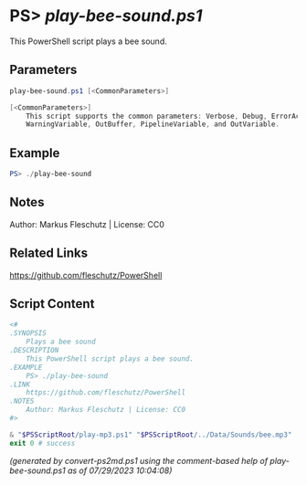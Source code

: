 PS> *play-bee-sound.ps1*
====================

This PowerShell script plays a bee sound.

Parameters
----------
```powershell
play-bee-sound.ps1 [<CommonParameters>]

[<CommonParameters>]
    This script supports the common parameters: Verbose, Debug, ErrorAction, ErrorVariable, WarningAction, 
    WarningVariable, OutBuffer, PipelineVariable, and OutVariable.
```

Example
-------
```powershell
PS> ./play-bee-sound

```

Notes
-----
Author: Markus Fleschutz | License: CC0

Related Links
-------------
https://github.com/fleschutz/PowerShell

Script Content
--------------
```powershell
<#
.SYNOPSIS
	Plays a bee sound
.DESCRIPTION
	This PowerShell script plays a bee sound.
.EXAMPLE
	PS> ./play-bee-sound
.LINK
	https://github.com/fleschutz/PowerShell
.NOTES
	Author: Markus Fleschutz | License: CC0
#>

& "$PSScriptRoot/play-mp3.ps1" "$PSScriptRoot/../Data/Sounds/bee.mp3"
exit 0 # success
```

*(generated by convert-ps2md.ps1 using the comment-based help of play-bee-sound.ps1 as of 07/29/2023 10:04:08)*
